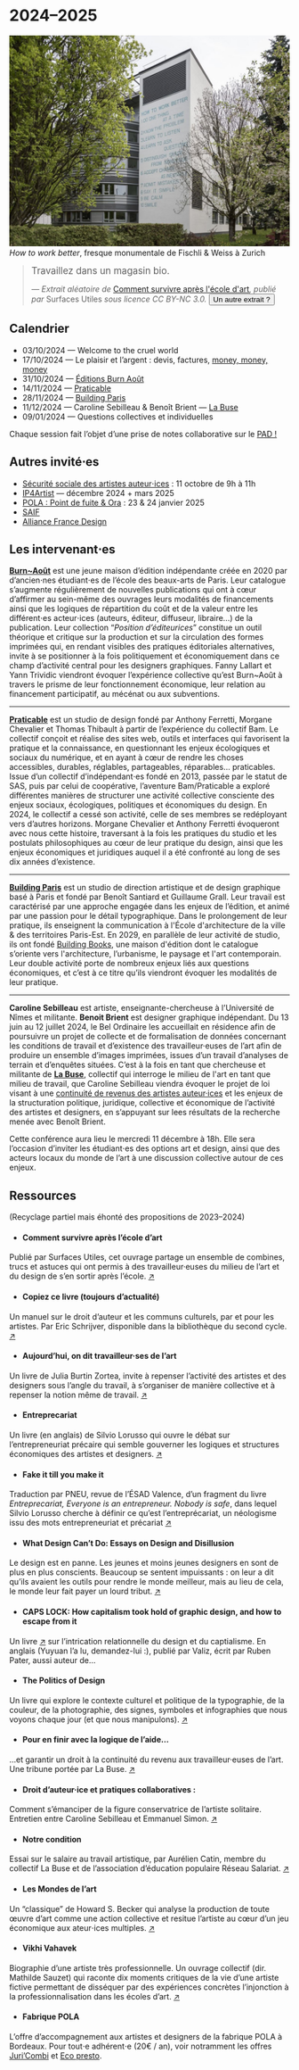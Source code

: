 # 2024–2025

![Fresque monumentale de Fischli/Weiss à Zurich](../assets/web_zuerich_kunst_how_to_work_better_fischli_1280x960_21990.jpg)
  _How to work better_, fresque monumentale de Fischli & Weiss à Zurich

> <big  id="survive">Travaillez dans un magasin bio.</big>
> 
> <cite>— Extrait aléatoire de <a href="http://surfaces-utiles.org/how-to-survive-after-art-school-comment-survivre-apres-lecole-dart.html"><i style="font-style:normal">Comment survivre après l'école d'art</i></a>, publié par <i style="font-style:normal">Surfaces Utiles</i> sous licence CC BY-NC 3.0. <button id="refreshsurvive">Un autre extrait ?</button></cite>


## Calendrier

- 03/10/2024 — Welcome to the cruel world
- 17/10/2024 — Le plaisir et l’argent : devis, factures, [money, money, money](https://www.youtube.com/watch?v=HZhwWw32LSc)  
- 31/10/2024 — [Éditions Burn Août](https://editionsburnaout.fr/)
- 14/11/2024 — [Praticable](https://praticable.fr/)
- 28/11/2024 — [Building Paris](https://www.buildingparis.fr/)
- 11/12/2024 — Caroline Sebilleau & Benoît Brient — [La Buse](https://la-buse.org/)
- 09/01/2024 — Questions collectives et individuelles

Chaque session fait l’objet d’une prise de notes collaborative sur le [PAD !](https://pad.esad-pyrenees.club/p/gopro-03-10-2024)


## Autres invité⋅es

- [Sécurité sociale des artistes auteur⋅ices](https://www.secu-artistes-auteurs.fr/) : 11 octobre de 9h à 11h
- [IP4Artist](https://ip4artist.api-conseil.app/) — décembre 2024 + mars 2025
- [POLA : Point de fuite & Ora](https://pola.fr/) : 23 & 24 janvier 2025
- [SAIF](https://saif.fr/)
- [Alliance France Design](https://www.alliancefrancedesign.com/)

## Les intervenant⋅es


[**Burn~Août**](https://www.instagram.com/editions_burn_aout/) est une jeune maison d’édition indépendante créée en 2020 par d’ancien⋅nes étudiant⋅es de l’école des beaux-arts de Paris. Leur catalogue s’augmente régulièrement de nouvelles publications qui ont à cœur d’affirmer au sein-même des ouvrages leurs modalités de financements ainsi que les logiques de répartition du coût et de la valeur entre les différent⋅es acteur⋅ices (auteurs, éditeur, diffuseur, libraire…) de  la publication. Leur collection “_Position d’éditeurices_” constitue un outil théorique et critique sur la production et sur la circulation des formes imprimées qui, en rendant visibles des pratiques éditoriales alternatives, invite à se positionner à la fois politiquement et économiquement dans ce champ d’activité central pour les designers graphiques. Fanny Lallart et Yann Trividic viendront évoquer l’expérience collective qu’est Burn~Août à travers le prisme de leur fonctionnement économique, leur relation au financement participatif, au mécénat ou aux subventions.

---

[**Praticable**](https://praticable.fr/) est un studio de design fondé par Anthony Ferretti, Morgane Chevalier et Thomas Thibault à partir de l’expérience du collectif Bam. Le collectif conçoit et réalise des sites web, outils et interfaces qui favorisent la pratique et la connaissance, en questionnant les enjeux écologiques et sociaux du numérique, et en ayant à cœur de rendre les choses accessibles, durables, réglables, partageables, réparables… praticables. Issue d’un collectif d’indépendant⋅es fondé en 2013, passée par le statut de SAS, puis par celui de coopérative, l’aventure Bam/Praticable a exploré différentes manières de structurer une activité collective consciente des enjeux sociaux, écologiques, politiques et économiques du design. En 2024, le collectif a cessé son activité, celle de ses membres se redéployant vers d’autres horizons. Morgane Chevalier et Anthony Ferretti évoqueront avec nous cette histoire, traversant à la fois les pratiques du studio et les postulats philosophiques au cœur de leur pratique du design, ainsi que les enjeux économiques et juridiques auquel il a été confronté au long de ses dix années d’existence.

---

[**Building Paris**](https://www.buildingparis.fr/) est un studio de direction artistique et de design graphique basé à Paris et fondé par Benoît Santiard et Guillaume Grall. Leur travail est caractérisé par une approche engagée dans les enjeux de l’édition, et animé par une passion pour le détail typographique. Dans le prolongement de leur pratique, ils enseignent la communication à l'École d'architecture de la ville & des territoires Paris-Est. En 2029, en parallèle de leur activité de studio, ils ont fondé [Building Books](https://buildingbooks.fr/), une maison d'édition dont le catalogue s’oriente vers l'architecture, l’urbanisme, le paysage et l'art contemporain. Leur double activité porte de nombreux enjeux liés aux questions économiques, et c’est à ce titre qu’ils viendront évoquer les modalités de leur pratique.

---

**Caroline Sebilleau** est artiste, enseignante-chercheuse à l’Université de Nîmes et militante. **Benoit Brient** est designer graphique indépendant. Du 13 juin au 12 juillet 2024, le Bel Ordinaire les accueillait en résidence afin de poursuivre un projet de collecte et de formalisation de données concernant les conditions de travail et d’existence des travailleur·euses de l’art afin de produire un ensemble d’images imprimées, issues d’un travail d’analyses de terrain et d’enquêtes situées. 
C’est à la fois en tant que chercheuse et militante de [**La Buse**](https://la-buse.org/), collectif qui interroge le milieu de l'art en tant que milieu de travail, que Caroline Sebilleau viendra évoquer le projet de loi visant à une [continuité de revenus des artistes auteur·ices](http://continuite-revenus.fr/) et les enjeux de la structuration politique, juridique, collective et économique de l’activité des artistes et designers, en s’appuyant sur lees résultats de la recherche menée avec Benoît Brient.

Cette conférence aura lieu le mercredi 11 décembre à 18h. Elle sera l’occasion d’inviter les étudiant⋅es des options art et design, ainsi que des acteurs locaux du monde de l’art à une discussion collective autour de ces enjeux.

## Ressources

(Recyclage partiel mais éhonté des propositions de 2023–2024)

<div class="gridlist" markdown="1">

- #### Comment survivre après l’école d’art  
Publié par Surfaces Utiles, cet ouvrage partage un ensemble de combines, trucs et astuces qui ont permis à des travailleur·euses du milieu de l’art et du design de s’en sortir après l’école. [↗](http://surfaces-utiles.org/how-to-survive-after-art-school-comment-survivre-apres-lecole-dart.html)

- #### Copiez ce livre (toujours d’actualité)  
Un manuel sur le droit d’auteur et les communs culturels, par et pour les artistes. Par Eric Schrijver, disponible dans la bibliothèque du second cycle. [↗](https://www.lespressesdureel.com/ouvrage.php?id=10593&menu=0)

- #### Aujourd’hui, on dit travailleur·ses de l’art
Un livre de Julia Burtin Zortea, invite à repenser l’activité des artistes et des designers sous l’angle du travail, à s’organiser de manière collective et à repenser la notion même de travail.  [↗](https://www.369editions.com/aujourdhui-on-dit-travailleurses-de-lart/)

- #### Entreprecariat  
Un livre (en anglais) de Silvio Lorusso qui ouvre le débat sur l’entrepreneuriat précaire qui semble gouverner les logiques et structures économiques des artistes et designers. [↗](https://www.onomatopee.net/exhibition/do-or-delegate/#publication_9408)

- #### Fake it till you make it
Traduction par PNEU, revue de l’ÉSAD Valence, d’un fragment du livre _Entreprecariat, Everyone is an entrepreneur. Nobody is safe_, dans lequel Silvio Lorusso cherche à définir ce qu’est l’entreprécariat, un néologisme issu des mots entrepreneuriat et précariat [↗](http://revue-pneu.fr/fake-it-till-you-make-it/)

- #### What Design Can’t Do: Essays on Design and Disillusion
Le design est en panne. Les jeunes et moins jeunes designers en sont de plus en plus conscients. Beaucoup se sentent impuissants : on leur a dit qu’ils avaient les outils pour rendre le monde meilleur, mais au lieu de cela, le monde leur fait payer un lourd tribut. [↗](https://www.setmargins.press/books/what-design-cant-do/)

- #### CAPS LOCK: How capitalism took hold of graphic design, and how to escape from it
Un livre [↗](https://valiz.nl/publicaties/caps-lock) sur l’intrication relationnelle du design et du captialisme. En anglais (Yuyuan l’a lu, demandez-lui :), publié par Valiz, écrit par Ruben Pater, aussi auteur de…

- #### The Politics of Design 
Un livre qui explore le contexte culturel et politique de la typographie, de la couleur, de la photographie, des signes, symboles et infographies que nous voyons chaque jour (et que nous manipulons). [↗](http://thepoliticsofdesign.com/about-the-book)

- #### Pour en finir avec la logique de l’aide… 
…et garantir un droit à la continuité du revenu aux travailleur·euses de l’art. 
Une tribune portée par La Buse. [↗](https://la-buse.org/ressources/Petition-Buse-2-Pour-en-finir-avec-la-logique-de-laide-et-garantir-un-droit-a-la-continuite-du-revenu-aux-travailleureuses-de-lart)

- #### Droit d’auteur·ice et pratiques collaboratives :  
Comment s’émanciper de la figure conservatrice de l’artiste solitaire. Entretien entre Caroline Sebilleau et Emmanuel Simon.  [↗](https://ddaoccitanie.org/fr/artistes/emmanuel-simon/reperes/droit-d-auteur-ice-et-pratiques-collaboratives-comment-s-emanciper-de-la-figure-conservatrice-de-l-artiste-solitaire)

- #### Notre condition
Essai sur le salaire au travail artistique, par Aurélien Catin, membre du collectif La Buse et de l’association d’éducation populaire Réseau Salariat. [↗](https://riot-editions.fr/ouvrage/notre-condition/)

- #### Les Mondes de l’art 
Un “classique” de Howard S. Becker qui analyse la production de toute œuvre d’art comme une action collective et resitue l’artiste au cœur d’un jeu économique aux ateur⋅ices multiples. [↗](https://www.lespressesdureel.com/ouvrage.php?id=10593&menu=0)

- #### Vikhi Vahavek
Biographie d’une artiste très professionnelle. Un ouvrage collectif (dir. Mathilde Sauzet) qui raconte dix moments critiques de la vie d’une artiste fictive permettant de disséquer par des expériences concrètes l’injonction à la professionnalisation dans les écoles d’art. [↗](https://www.lespressesdureel.com/ouvrage.php?id=10593&menu=0)

- #### Fabrique POLA
L’offre d’accompagnement aux artistes et designers de la fabrique POLA à Bordeaux. Pour tout⋅e adhérent⋅e (20€ / an), voir notramment les offres [Juri’Combi](https://pola.fr/ressources-pro/#conseil) et [Eco presto](https://pola.fr/ressources-pro/#conseil).


</div>